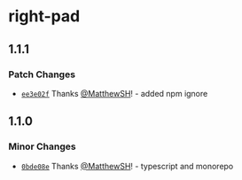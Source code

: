 # right-pad

## 1.1.1

### Patch Changes

- [`ee3e02f`](https://github.com/MatthewSH/npm-packages/commit/ee3e02fa116edf6af9839458caebad272a678eae) Thanks [@MatthewSH](https://github.com/MatthewSH)! - added npm ignore

## 1.1.0

### Minor Changes

- [`0bde08e`](https://github.com/MatthewSH/npm-packages/commit/0bde08e44a4c0aad03aab37d105e51a41f05848f) Thanks [@MatthewSH](https://github.com/MatthewSH)! - typescript and monorepo
